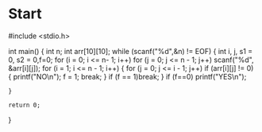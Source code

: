 # Start
#include <stdio.h>

int main()
{
	int n;
	int arr[10][10];
	while (scanf("%d",&n) != EOF)
	{
		int i, j, s1 = 0, s2 = 0,f=0;
		for (i = 0; i <= n- 1; i++)
			for (j = 0; j <= n - 1; j++)
				scanf("%d", &arr[i][j]);
		for (i = 1; i <= n - 1; i++)
		{
			for (j = 0; j <= i - 1; j++)
				if (arr[i][j] != 0)
				{
					printf("NO\n");
					f = 1;
					break;
				}
			if (f == 1)break;
		}
		if (f==0)
			printf("YES\n");

	}

	return 0;
}

